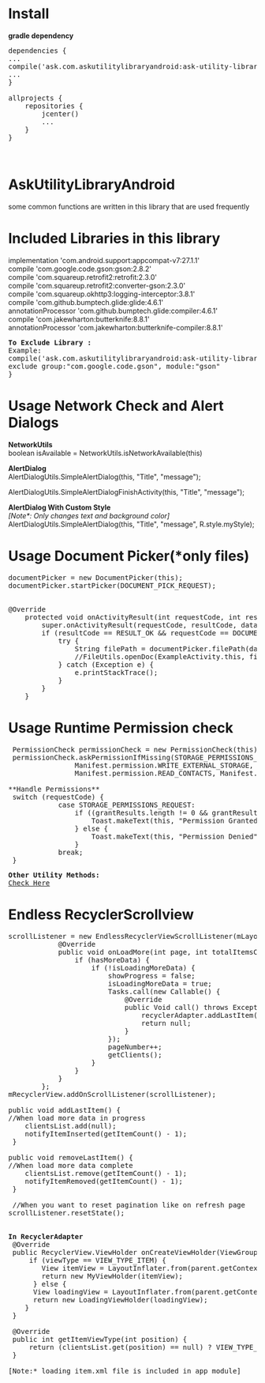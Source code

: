 # Install
<b>gradle dependency</b></br>
<pre>
dependencies {
...
compile('ask.com.askutilitylibraryandroid:ask-utility-library:1.3')
...
}

allprojects {
    repositories {
        jcenter()
        ...
    }
}
</pre>
</br>

# AskUtilityLibraryAndroid
some common functions are written in this library that are used frequently

# Included Libraries in this library</br>
implementation 'com.android.support:appcompat-v7:27.1.1'</br>
compile 'com.google.code.gson:gson:2.8.2'</br>
compile 'com.squareup.retrofit2:retrofit:2.3.0'</br>
compile 'com.squareup.retrofit2:converter-gson:2.3.0'</br>
compile 'com.squareup.okhttp3:logging-interceptor:3.8.1'</br>
compile 'com.github.bumptech.glide:glide:4.6.1'</br>
annotationProcessor 'com.github.bumptech.glide:compiler:4.6.1'</br>
compile 'com.jakewharton:butterknife:8.8.1'</br>
annotationProcessor 'com.jakewharton:butterknife-compiler:8.8.1'</br>

<pre>
<b>To Exclude Library :</b>
Example: 
compile('ask.com.askutilitylibraryandroid:ask-utility-library:1.3'){
exclude group:"com.google.code.gson", module:"gson"
}
</pre>

# Usage Network Check and Alert Dialogs 
<b>NetworkUtils</b></br>
boolean isAvailable = NetworkUtils.isNetworkAvailable(this)

<b>AlertDialog</b></br>
AlertDialogUtils.SimpleAlertDialog(this, "Title", "message");</br>

AlertDialogUtils.SimpleAlertDialogFinishActivity(this, "Title", "message");</br>

<b>AlertDialog With Custom Style</b></br>
<i>[Note*: Only changes text and background color]</i></br>
AlertDialogUtils.SimpleAlertDialog(this, "Title", "message", R.style.myStyle);</br>

# Usage Document Picker(*only files)
<pre>
documentPicker = new DocumentPicker(this);
documentPicker.startPicker(DOCUMENT_PICK_REQUEST);
</br>
@Override
    protected void onActivityResult(int requestCode, int resultCode, Intent data) {
        super.onActivityResult(requestCode, resultCode, data);
        if (resultCode == RESULT_OK && requestCode == DOCUMENT_PICK_REQUEST) {
            try {
                String filePath = documentPicker.filePath(data);
                //FileUtils.openDoc(ExampleActivity.this, filePath); //To Open File
            } catch (Exception e) {
                e.printStackTrace();
            }
        }
    }
</pre>

# Usage Runtime Permission check
<pre>
 PermissionCheck permissionCheck = new PermissionCheck(this);
 permissionCheck.askPermissionIfMissing(STORAGE_PERMISSIONS_REQUEST,
                Manifest.permission.WRITE_EXTERNAL_STORAGE,
                Manifest.permission.READ_CONTACTS, Manifest.permission.ACCESS_FINE_LOCATION);
                
**Handle Permissions**
 switch (requestCode) {
            case STORAGE_PERMISSIONS_REQUEST:
                if ((grantResults.length != 0 && grantResults[0] == PackageManager.PERMISSION_GRANTED)) {
                    Toast.makeText(this, "Permission Granted", Toast.LENGTH_SHORT).show();
                } else {
                    Toast.makeText(this, "Permission Denied", Toast.LENGTH_SHORT).show();
                }
            break;
 }
</pre>

<pre>
<b>Other Utility Methods:</b>
<a href="https://github.com/akashk1992/AskUtilityLibraryAndroid/blob/master/app/src/main/java/ask/com/askutilitylibraryandroid/AskUtility.java">Check Here</a>
</pre>

# Endless RecyclerScrollview
<pre>
scrollListener = new EndlessRecyclerViewScrollListener(mLayoutManager) {
            @Override
            public void onLoadMore(int page, int totalItemsCount, RecyclerView view) {
                if (hasMoreData) {
                    if (!isLoadingMoreData) {
                        showProgress = false;
                        isLoadingMoreData = true;
                        Tasks.call(new Callable<Void>() {
                            @Override
                            public Void call() throws Exception {
                                recyclerAdapter.addLastItem();
                                return null;
                            }
                        });
                        pageNumber++;
                        getClients();
                    }
                }
            }
        };
mRecyclerView.addOnScrollListener(scrollListener);

public void addLastItem() {
//When load more data in progress
    clientsList.add(null);
    notifyItemInserted(getItemCount() - 1);
 }

public void removeLastItem() {
//When load more data complete
    clientsList.remove(getItemCount() - 1);
    notifyItemRemoved(getItemCount() - 1);
 }
 
 //When you want to reset pagination like on refresh page
scrollListener.resetState();


<b>In RecyclerAdapter</b>
 @Override
 public RecyclerView.ViewHolder onCreateViewHolder(ViewGroup parent, int viewType) {
     if (viewType == VIEW_TYPE_ITEM) {
        View itemView = LayoutInflater.from(parent.getContext()).inflate(R.layout.clients_list_item, parent, false);
        return new MyViewHolder(itemView);
      } else {
      View loadingView = LayoutInflater.from(parent.getContext()).inflate(R.layout.loading_item, parent, false);
      return new LoadingViewHolder(loadingView);
    }
 }
    
 @Override
 public int getItemViewType(int position) {
     return (clientsList.get(position) == null) ? VIEW_TYPE_LOADING : VIEW_TYPE_ITEM;
 }
 
[Note:* loading_item.xml file is included in app module]
</pre>
